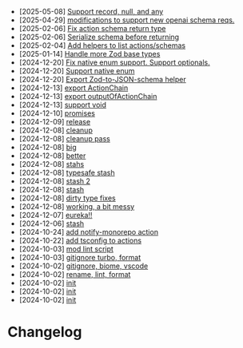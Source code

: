 - [2025-05-08] [Support record, null, and any](https://github.com/RubricLab/actions/commit/ae1e7b19e0223247c5390fbce4554cd8f13842c4)
- [2025-04-29] [modifications to support new openai schema reqs.](https://github.com/RubricLab/actions/commit/5a3b29a5f30a2130503c594e53854cc203b20032)
- [2025-02-06] [Fix action schema return type](https://github.com/RubricLab/actions/commit/406304738d72c23746394050ea97b5d5f783cfd8)
- [2025-02-06] [Serialize schema before returning](https://github.com/RubricLab/actions/commit/ab0f5f7c6e84fba7450135e0c1e1ac398a246d98)
- [2025-02-04] [Add helpers to list actions/schemas](https://github.com/RubricLab/actions/commit/cee59819674a5b299ee63cfca761166e2cf6a62d)
- [2025-01-14] [Handle more Zod base types](https://github.com/RubricLab/actions/commit/8fb8a8ab74c120ee9c0c965c615b1edbf0f53821)
- [2024-12-20] [Fix native enum support. Support optionals.](https://github.com/RubricLab/actions/commit/5b25dd57dc80418d957efc1a00276e916af2d7b6)
- [2024-12-20] [Support native enum](https://github.com/RubricLab/actions/commit/2d48427e3e33bb32cafea71683cbcd4fb4bf8c4b)
- [2024-12-20] [Export Zod-to-JSON-schema helper](https://github.com/RubricLab/actions/commit/1dfb96c59e6bdc913eef07466be62dbc23889ab7)
- [2024-12-13] [export ActionChain](https://github.com/RubricLab/actions/commit/35b77458820be10b834bf26ba8d943bd41826007)
- [2024-12-13] [export outputOfActionChain](https://github.com/RubricLab/actions/commit/427d324a1b6b9c52def53e74802ab0c92ab1743a)
- [2024-12-13] [support void](https://github.com/RubricLab/actions/commit/6cff05708363927be83ccfa2f12ebab8d5b53d52)
- [2024-12-10] [promises](https://github.com/RubricLab/actions/commit/d882427190b23e807a98505c5135eb035133e15e)
- [2024-12-09] [release](https://github.com/RubricLab/actions/commit/8d20b1d36a8166ee043a20db7b82242b06a028cb)
- [2024-12-08] [cleanup](https://github.com/RubricLab/actions/commit/fee42337405868e24dd20a26c1bad661e77316f0)
- [2024-12-08] [cleanup pass](https://github.com/RubricLab/actions/commit/309e6fff5aba5f48833601228631b9f0fb490a6b)
- [2024-12-08] [big](https://github.com/RubricLab/actions/commit/981aef87bc01ad2a1ea1e67f193eb2c1e28a1d4a)
- [2024-12-08] [better](https://github.com/RubricLab/actions/commit/72348cfd63a6c630ff5743430a233ce0fd60d1f8)
- [2024-12-08] [stahs](https://github.com/RubricLab/actions/commit/66a96681ec58560d9ab51f0750a4f1b692c934df)
- [2024-12-08] [typesafe stash](https://github.com/RubricLab/actions/commit/a9a7301a433bd6eb94b22b68396364cc487fb198)
- [2024-12-08] [stash 2](https://github.com/RubricLab/actions/commit/5e68fe91f62eb3787d08bcab095d9d744803f87d)
- [2024-12-08] [stash](https://github.com/RubricLab/actions/commit/600c7fba1ae9c4c6482e563da33b36cfc19d2b88)
- [2024-12-08] [dirty type fixes](https://github.com/RubricLab/actions/commit/743b41256f1de3a134ea3bcbf0859692f2ac1320)
- [2024-12-08] [working, a bit messy](https://github.com/RubricLab/actions/commit/53c54305c5f164df8e0c8b98bde306ffef881405)
- [2024-12-07] [eureka!!](https://github.com/RubricLab/actions/commit/f080d1fbde2f16a08188766ff35dca951f4fc977)
- [2024-12-06] [stash](https://github.com/RubricLab/actions/commit/e880b74538f5f24b8311b3bdf120b1058c0c60d1)
- [2024-10-24] [add notify-monorepo action](https://github.com/RubricLab/actions/commit/6114893404f23d68deebfdd521d3aa2dd09617df)
- [2024-10-22] [add tsconfig to actions](https://github.com/RubricLab/actions/commit/ee614af0fd2366b6f20f5799d9baebd82e1d203c)
- [2024-10-03] [mod lint script](https://github.com/RubricLab/actions/commit/ac5fd2794fd2702d5c3b290e0ee0ce7aa3fb09eb)
- [2024-10-03] [gitignore turbo, format](https://github.com/RubricLab/actions/commit/d0f0154dbcd6adfcc3dd8c36f744c3b8241c8134)
- [2024-10-02] [gitignore, biome, vscode](https://github.com/RubricLab/actions/commit/9909ed3d80e070b2922b3d300edf9533ce271ee2)
- [2024-10-02] [rename, lint, format](https://github.com/RubricLab/actions/commit/daa1c23940d61887b572e951a70898cce5e0a7db)
- [2024-10-02] [init](https://github.com/RubricLab/actions/commit/8cac0caf408b8418820f1c1ab03ff4f3a0fd0f3a)
- [2024-10-02] [init](https://github.com/RubricLab/actions/commit/7d051dfcb6d43ae9daa9027d9f787ce0a259bed3)
- [2024-10-02] [init](https://github.com/RubricLab/actions/commit/a65e3ab1946b5ef01ff0ea3d8443720b6ddf079a)
# Changelog

